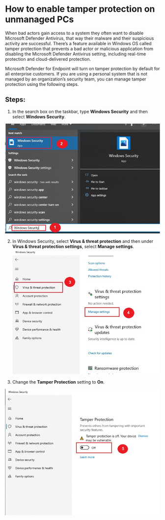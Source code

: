 

How to enable tamper protection on unmanaged PCs
==
When bad actors gain access to a system they often want to disable Microsoft Defender Antivirus, that way their malware 
and their suspicious activity are successful. There’s a feature available in Windows OS called tamper protection that 
prevents a bad actor or malicious application from disabling the Microsoft Defender Antivirus setting, including real-time 
protection and cloud-delivered protection.

Microsoft Defender for Endpoint will turn on tamper protection by default for all enterprise customers. If you are using a 
personal system that is not managed by an organization’s security team, you can manage tamper protection using the following steps.

Steps:
--
1. In the search box on the taskbar, type **Windows Security** and then select **Windows Security**. 

 ![Image](/Tamper-Protection/media/Windows10-Tamper-protection-01.jpg "icon") 
 
 2. In Windows Security, select **Virus & threat protection** and then under **Virus & threat protection settings**, select **Manage settings**.
  ![Image](/Tamper-Protection/media/Windows10-Tamper-protection-03.jpg "icon") 
 
 3. Change the **Tamper Protection** setting to **On**.

  ![Image](/Tamper-Protection/media/Windows10-Tamper-protection-04.jpg "icon") 
